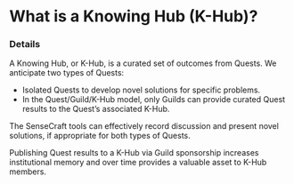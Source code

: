# What is a Knowing Hub (K-Hub)?

### Details

A Knowing Hub, or K-Hub, is a curated set of outcomes from Quests.  We anticipate two types of Quests:

* Isolated Quests to develop novel solutions for specific problems.
* In the Quest/Guild/K-Hub model, only Guilds can provide curated Quest results to the Quest’s associated K-Hub.
  
The SenseCraft tools can effectively record discussion and present novel solutions, if appropriate for both types of Quests.

Publishing Quest results to a K-Hub via Guild sponsorship increases institutional memory and over time provides a valuable asset to K-Hub members.
